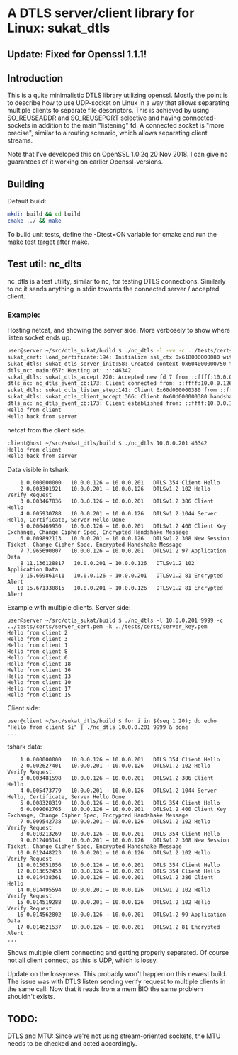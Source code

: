 # A DTLS server/client library for Linux: sukat_dtls

## Update: Fixed for Openssl 1.1.1!

## Introduction

This is a quite minimalistic DTLS library utilizing openssl.
Mostly the point is to describe how to use UDP-socket on Linux in
a way that allows separating multiple clients to separate file
descriptors. This is achieved by using SO_REUSEADDR and
SO_REUSEPORT selective and having connected-sockets in addition
to the main "listening" fd. A connected socket is "more precise",
similar to a routing scenario, which allows separating client
streams.

Note that I've developed this on OpenSSL 1.0.2q  20 Nov 2018. I can give no
guarantees of it working on earlier Openssl-versions.

## Building

Default build:
```bash
mkdir build && cd build
cmake ../ && make
```

To build unit tests, define the -Dtest=ON variable for cmake and
run the make test target after make.

## Test util: nc_dlts

nc_dtls is a test utility, similar to nc, for testing DTLS
connections. Similarly to nc it sends anything in stdin towards
the connected server / accepted client.

### Example:

Hosting netcat, and showing the server side. More verbosely to
show where listen socket ends up.

```bash
user@server ~/src/dtls_sukat/build $ ./nc_dtls -l -vv -c ../tests/certs/server_cert.pem -k ../tests/certs/server_key.pem
sukat_cert: load_certificate:194: Initialize ssl_ctx 0x618000000080 with certificate and private key
sukat_dtls: sukat_dtls_server_init:58: Created context 0x604000000750 for DTLS server on INADDR_ANY:0
dtls_nc: main:657: Hosting at: :::46342
sukat_dtls: sukat_dtls_accept:220: Accepted new fd 7 from ::ffff:10.0.0.126:54785
dtls_nc: nc_dtls_event_cb:173: Client connected from: ::ffff:10.0.0.126:54785
sukat_dtls: sukat_dtls_listen_step:141: Client 0x60d000000380 from ::ffff:10.0.0.126:54785 DTLS handshake finished
sukat_dtls: sukat_dtls_client_accept:366: Client 0x60d000000380 handshake finished
dtls_nc: nc_dtls_event_cb:173: Client established from: ::ffff:10.0.0.126:54785
Hello from client
Hello back from server
```

netcat from the client side.

```bash
client@host ~/src/sukat_dtls/build $ ./nc_dtls 10.0.0.201 46342
Hello from client
Hello back from server
```

Data visible in tshark:

```
    1 0.000000000   10.0.0.126 → 10.0.0.201   DTLS 354 Client Hello
    2 0.003301921   10.0.0.201 → 10.0.0.126   DTLSv1.2 102 Hello Verify Request
    3 0.003467836   10.0.0.126 → 10.0.0.201   DTLSv1.2 386 Client Hello
    4 0.005930788   10.0.0.201 → 10.0.0.126   DTLSv1.2 1044 Server Hello, Certificate, Server Hello Done
    5 0.006469950   10.0.0.126 → 10.0.0.201   DTLSv1.2 400 Client Key Exchange, Change Cipher Spec, Encrypted Handshake Message
    6 0.009892113   10.0.0.201 → 10.0.0.126   DTLSv1.2 308 New Session Ticket, Change Cipher Spec, Encrypted Handshake Message
    7 7.965690007   10.0.0.126 → 10.0.0.201   DTLSv1.2 97 Application Data
    8 11.136128817   10.0.0.201 → 10.0.0.126   DTLSv1.2 102 Application Data
    9 15.669861411   10.0.0.126 → 10.0.0.201   DTLSv1.2 81 Encrypted Alert
   10 15.671338815   10.0.0.201 → 10.0.0.126   DTLSv1.2 81 Encrypted Alert
```

Example with multiple clients. Server side:

```
user@server ~/src/dtls_sukat/build $ ./nc_dtls -l 10.0.0.201 9999 -c ../tests/certs/server_cert.pem -k ../tests/certs/server_key.pem
Hello from client 2
Hello from client 3
Hello from client 1
Hello from client 8
Hello from client 6
Hello from client 18
Hello from client 16
Hello from client 13
Hello from client 10
Hello from client 17
Hello from client 15
```

Client side:
```
user@client ~/src/sukat_dtls/build $ for i in $(seq 1 20); do echo "Hello from client $i" | ./nc_dtls 10.0.0.201 9999 & done
...
```

tshark data:
```
    1 0.000000000   10.0.0.126 → 10.0.0.201   DTLS 354 Client Hello
    2 0.002627401   10.0.0.201 → 10.0.0.126   DTLSv1.2 102 Hello Verify Request
    3 0.003481598   10.0.0.126 → 10.0.0.201   DTLSv1.2 386 Client Hello
    4 0.005473779   10.0.0.201 → 10.0.0.126   DTLSv1.2 1044 Server Hello, Certificate, Server Hello Done
    5 0.008328319   10.0.0.126 → 10.0.0.201   DTLS 354 Client Hello
    6 0.009062765   10.0.0.126 → 10.0.0.201   DTLSv1.2 400 Client Key Exchange, Change Cipher Spec, Encrypted Handshake Message
    7 0.009542738   10.0.0.201 → 10.0.0.126   DTLSv1.2 102 Hello Verify Request
    8 0.010213269   10.0.0.126 → 10.0.0.201   DTLS 354 Client Hello
    9 0.012405141   10.0.0.201 → 10.0.0.126   DTLSv1.2 308 New Session Ticket, Change Cipher Spec, Encrypted Handshake Message
   10 0.012448223   10.0.0.201 → 10.0.0.126   DTLSv1.2 102 Hello Verify Request
   11 0.013051056   10.0.0.126 → 10.0.0.201   DTLS 354 Client Hello
   12 0.013652453   10.0.0.126 → 10.0.0.201   DTLS 354 Client Hello
   13 0.014438361   10.0.0.126 → 10.0.0.201   DTLSv1.2 386 Client Hello
   14 0.014495594   10.0.0.201 → 10.0.0.126   DTLSv1.2 102 Hello Verify Request
   15 0.014519288   10.0.0.201 → 10.0.0.126   DTLSv1.2 102 Hello Verify Request
   16 0.014562802   10.0.0.126 → 10.0.0.201   DTLSv1.2 99 Application Data
   17 0.014621537   10.0.0.126 → 10.0.0.201   DTLSv1.2 81 Encrypted Alert
...
```

Shows multiple client connecting and getting properly separated. Of course not
all client connect, as this is UDP, which is lossy.

Update on the lossyness. This probably won't happen on this newest build. The
issue was with DTLS listen sending verify request to multiple clients in the
same call. Now that it reads from a mem BIO the same problem shouldn't exists.

## TODO:

DTLS and MTU: Since we're not using stream-oriented sockets, the
              MTU needs to be checked and acted accordingly.
